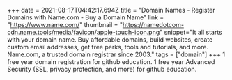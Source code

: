 +++
date = 2021-08-17T04:42:17.694Z
title = "Domain Names - Register Domains with Name.com - Buy a Domain Name"
link = "https://www.name.com/"
thumbnail = "https://namedotcom-cdn.name.tools/media/favicon/apple-touch-icon.png"
snippet="It all starts with your domain name. Buy affordable domains, build websites, create custom email addresses, get free perks, tools and tutorials, and more. Name.com, a trusted domain registrar since 2003."
tags = ["domain"]
+++
1 free year domain registration for github education.
1 free year Advanced Security (SSL, privacy protection, and more) for github education.
